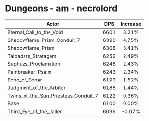 # Dungeons - am - necrolord
| Actor | DPS | Increase |
|---|:---:|:---:|
|Eternal_Call_to_the_Void|6601|8.21%|
|Shadowflame_Prism_Conduit_7|6390|4.75%|
|Shadowflame_Prism|6308|3.41%|
|Talbadars_Stratagem|6252|2.49%|
|Sephuzs_Proclamation|6248|2.43%|
|Painbreaker_Psalm|6243|2.34%|
|Echo_of_Eonar|6193|1.52%|
|Judgment_of_the_Arbiter|6188|1.44%|
|Twins_of_the_Sun_Priestess_Conduit_7|6122|0.36%|
|Base|6100|0.00%|
|Third_Eye_of_the_Jailer|6096|-0.07%|
